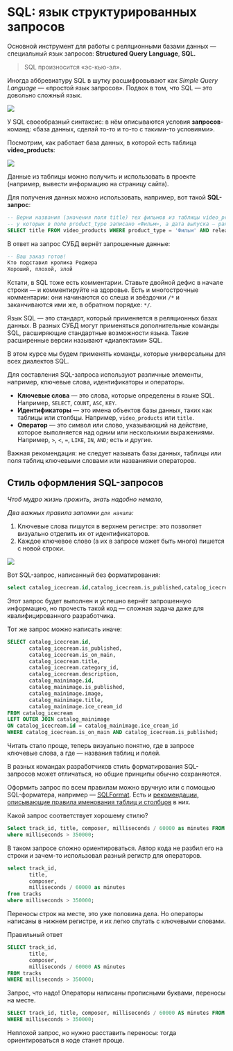 # SQL: язык структурированных запросов

Основной инструмент для работы с реляционными базами данных — специальный язык запросов: **Structured Query Language**, **SQL.**

> SQL произносится «эс-кью-эл».

Иногда аббревиатуру SQL в шутку расшифровывают как _Simple Query Language_ — «простой язык запросов». Подвох в том, что SQL — это довольно сложный язык.

![](https://pictures.s3.yandex.net/resources/7_1678058231.png)

У SQL своеобразный синтаксис: в нём описываются условия **запросов**-команд: «база данных, сделай то-то и то-то с такими-то условиями».

Посмотрим, как работает база данных, в которой есть таблица **video_products**:

![](https://pictures.s3.yandex.net/resources/S2_133_1682532640.png)

Данные из таблицы можно получить и использовать в проекте (например, вывести информацию на страницу сайта).

Для получения данных можно использовать, например, вот такой **SQL-запрос**:

```sql
-- Верни названия (значения поля title) тех фильмов из таблицы video_products, 
-- у которых в поле product_type записано «Фильм», а дата выпуска — ранее 1990 года
SELECT title FROM video_products WHERE product_type = 'Фильм' AND release_year < 1990; 
```

В ответ на запрос СУБД вернёт запрошенные данные:

```sql
-- Ваш заказ готов!
Кто подставил кролика Роджера
Хороший, плохой, злой 
```

Кстати, в SQL тоже есть комментарии. Ставьте двойной дефис в начале строки — и комментируйте на здоровье. Есть и многострочные комментарии: они начинаются со слеша и звёздочки `/*` и заканчиваются ими же, в обратном порядке: `*/`.

Язык SQL — это стандарт, который применяется в реляционных базах данных. В разных СУБД могут применяться дополнительные команды SQL, расширяющие стандартные возможности языка. Такие расширенные версии называют «диалектами» SQL.

В этом курсе мы будем применять команды, которые универсальны для всех диалектов SQL.

Для составления SQL-запроса используют различные элементы, например, ключевые слова, идентификаторы и операторы. 

- **Ключевые слова** — это слова, которые определены в языке SQL. Например, `SELECT`, `COUNT`, `ASC`, `KEY`.
- **Идентификаторы** — это имена объектов базы данных, таких как таблицы или столбцы. Например, `video_products` или `title`.
- **Оператор** — это символ или слово, указывающий на действие, которое выполняется над одним или несколькими выражениями. Например, `>`, `<`, `=`, `LIKE`, `IN`, `AND`; есть и другие.

Важная рекомендация: не следует называть базы данных, таблицы или поля таблиц ключевыми словами или названиями операторов.

## Стиль оформления SQL-запросов

_Чтоб мудро жизнь прожить, знать надобно немало,_

_Два важных правила запомни `для начала`:_

1. Ключевые слова пишутся в верхнем регистре: это позволяет визуально отделить их от идентификаторов.
2. Каждое ключевое слово (а их в запросе может быть много) пишется с новой строки.

![](https://pictures.s3.yandex.net/resources/sprint2_picture32x_1679561694.png)

Вот SQL-запрос, написанный без форматирования:

```sql
select catalog_icecream.id,catalog_icecream.is_published,catalog_icecream.is_on_main,catalog_icecream.title,catalog_icecream.category_id,catalog_icecream.description,catalog_mainimage.id,catalog_mainimage.is_published,catalog_mainimage.image,catalog_mainimage.title,catalog_mainimage.ice_cream_id from catalog_icecream left outer join catalog_mainimage on catalog_icecream.id = catalog_mainimage.ice_cream_id where catalog_icecream.is_on_main and catalog_icecream.is_published; 
```

Этот запрос будет выполнен и успешно вернёт запрошенную информацию, но прочесть такой код — сложная задача даже для квалифицированного разработчика.

Тот же запрос можно написать иначе:

```sql
SELECT catalog_icecream.id,
       catalog_icecream.is_published,
       catalog_icecream.is_on_main,
       catalog_icecream.title,
       catalog_icecream.category_id,
       catalog_icecream.description,
       catalog_mainimage.id,
       catalog_mainimage.is_published,
       catalog_mainimage.image,
       catalog_mainimage.title,
       catalog_mainimage.ice_cream_id
FROM catalog_icecream
LEFT OUTER JOIN catalog_mainimage
ON catalog_icecream.id = catalog_mainimage.ice_cream_id
WHERE catalog_icecream.is_on_main AND catalog_icecream.is_published; 
```

Читать стало проще, теперь визуально понятно, где в запросе ключевые слова, а где — названия таблиц и полей.

В разных командах разработчиков стиль форматирования SQL-запросов может отличаться, но общие принципы обычно сохраняются.

Оформить запрос по всем правилам можно вручную или с помощью SQL-форматера, например — [SQLFormat](https://sqlformat.org/). Есть и [рекомендации, описывающие правила именования таблиц и столбцов](https://www.sqlstyle.guide/ru/#%D1%82%D0%B0%D0%B1%D0%BB%D0%B8%D1%86%D1%8B) в них.

Какой запрос соответствует хорошему стилю?
```sql
Select track_id, title, composer, milliseconds / 60000 as minutes FROM tracks
where milliseconds > 350000; 
``` 

В таком запросе сложно ориентироваться. Автор кода не разбил его на строки и зачем-то использовал разный регистр для операторов.
```sql
select track_id, 
       title,
       composer, 
       milliseconds / 60000 as minutes
from tracks
where milliseconds > 350000; 
``` 

Переносы строк на месте, это уже половина дела. Но операторы написаны в нижнем регистре, и их легко спутать с ключевыми словами.

Правильный ответ
```sql
SELECT track_id,
       title,
       composer,
       milliseconds / 60000 AS minutes
FROM tracks
WHERE milliseconds > 350000; 
``` 

Запрос, что надо! Операторы написаны прописными буквами, переносы на месте.

```sql
SELECT track_id, title, composer, milliseconds / 60000 AS minutes FROM tracks
WHERE milliseconds > 350000; 
``` 

Неплохой запрос, но нужно расставить переносы: тогда ориентироваться в коде станет проще.